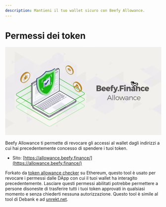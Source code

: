```yaml
---
description: Mantieni il tuo wallet sicuro con Beefy Allowance.
---
```


# Permessi dei token

![](../.gitbook/assets/allowance.png)

Beefy Allowance ti permette di revocare gli accessi al wallet dagli indirizzi a cui hai precedentemente concesso di spendere i tuoi token.

* Sito: [https://allowance.beefy.finance/](https://allowance.beefy.finance/)

Forkato da [token allowance checker](https://tac.dappstar.io/#/) su Ethereum, questo tool è usato per revocare i permessi dalle DApp con cui il tuoi wallet ha interagito precedentemente. Lasciare questi permessi abilitati potrebbe permettere a persone disoneste di trasferire tutti i tuoi token approvati in qualsiasi momento e senza chiederti nessuna autorizzazione. Questo tool è simile al tool di Debank e ad [unrekt.net](https://app.unrekt.net/).
